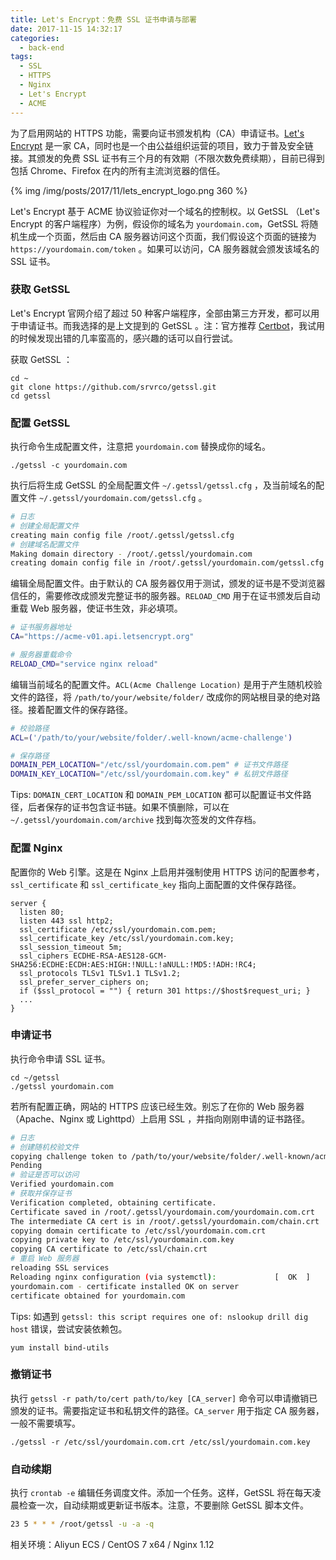 ```yaml
---
title: Let's Encrypt：免费 SSL 证书申请与部署
date: 2017-11-15 14:32:17
categories:
  - back-end
tags:
  - SSL
  - HTTPS
  - Nginx
  - Let's Encrypt
  - ACME
---
```


为了启用网站的 HTTPS 功能，需要向证书颁发机构（CA）申请证书。[Let's Encrypt](https://letsencrypt.org/) 是一家 CA，同时也是一个由公益组织运营的项目，致力于普及安全链接。其颁发的免费 SSL 证书有三个月的有效期（不限次数免费续期），目前已得到包括 Chrome、Firefox 在内的所有主流浏览器的信任。

<!-- more -->

{% img /img/posts/2017/11/lets_encrypt_logo.png 360 %}

Let's Encrypt 基于 ACME 协议验证你对一个域名的控制权。以 GetSSL （Let's Encrypt 的客户端程序）为例，假设你的域名为 `yourdomain.com`，GetSSL 将随机生成一个页面，然后由 CA 服务器访问这个页面，我们假设这个页面的链接为 `https://yourdomain.com/token` 。如果可以访问，CA 服务器就会颁发该域名的 SSL 证书。


### 获取 GetSSL

Let's Encrypt 官网介绍了超过 50 种客户端程序，全部由第三方开发，都可以用于申请证书。而我选择的是上文提到的 GetSSL 。注：官方推荐 [Certbot](https://certbot.eff.org/)，我试用的时候发现出错的几率蛮高的，感兴趣的话可以自行尝试。 

获取 GetSSL ： 


```
cd ~
git clone https://github.com/srvrco/getssl.git
cd getssl
```


### 配置 GetSSL

执行命令生成配置文件，注意把 `yourdomain.com` 替换成你的域名。

```
./getssl -c yourdomain.com
```

执行后将生成 GetSSL 的全局配置文件 `~/.getssl/getssl.cfg` ，及当前域名的配置文件 `~/.getssl/yourdomain.com/getssl.cfg` 。

``` sh
# 日志
# 创建全局配置文件
creating main config file /root/.getssl/getssl.cfg
# 创建域名配置文件
Making domain directory - /root/.getssl/yourdomain.com
creating domain config file in /root/.getssl/yourdomain.com/getssl.cfg
```

编辑全局配置文件。由于默认的 CA 服务器仅用于测试，颁发的证书是不受浏览器信任的，需要修改成颁发完整证书的服务器。`RELOAD_CMD` 用于在证书颁发后自动重载 Web 服务器，使证书生效，非必填项。

``` sh
# 证书服务器地址
CA="https://acme-v01.api.letsencrypt.org"

# 服务器重载命令
RELOAD_CMD="service nginx reload"
```


编辑当前域名的配置文件。`ACL(Acme Challenge Location)` 是用于产生随机校验文件的路径，将 `/path/to/your/website/folder/` 改成你的网站根目录的绝对路径。接着配置文件的保存路径。


``` sh
# 校验路径
ACL=('/path/to/your/website/folder/.well-known/acme-challenge')

# 保存路径
DOMAIN_PEM_LOCATION="/etc/ssl/yourdomain.com.pem" # 证书文件路径
DOMAIN_KEY_LOCATION="/etc/ssl/yourdomain.com.key" # 私钥文件路径
```

Tips: `DOMAIN_CERT_LOCATION` 和  `DOMAIN_PEM_LOCATION` 都可以配置证书文件路径，后者保存的证书包含证书链。如果不慎删除，可以在 `~/.getssl/yourdomain.com/archive` 找到每次签发的文件存档。

### 配置 Nginx

配置你的 Web 引擎。这是在 Nginx 上启用并强制使用 HTTPS 访问的配置参考，`ssl_certificate` 和 `ssl_certificate_key` 指向上面配置的文件保存路径。

```
server {
  listen 80;
  listen 443 ssl http2;
  ssl_certificate /etc/ssl/yourdomain.com.pem;
  ssl_certificate_key /etc/ssl/yourdomain.com.key;
  ssl_session_timeout 5m;
  ssl_ciphers ECDHE-RSA-AES128-GCM-SHA256:ECDHE:ECDH:AES:HIGH:!NULL:!aNULL:!MD5:!ADH:!RC4;
  ssl_protocols TLSv1 TLSv1.1 TLSv1.2;
  ssl_prefer_server_ciphers on;
  if ($ssl_protocol = "") { return 301 https://$host$request_uri; }
  ...
}
```


### 申请证书

执行命令申请 SSL 证书。

```
cd ~/getssl
./getssl yourdomain.com
```


若所有配置正确，网站的 HTTPS 应该已经生效。别忘了在你的 Web 服务器（Apache、Nginx 或 Lighttpd）上启用 SSL ，并指向刚刚申请的证书路径。

``` sh
# 日志
# 创建随机校验文件
copying challenge token to /path/to/your/website/folder/.well-known/acme-challenge/2ALrFFPercPe1i9-jA-_DBEJqlrPevCIf0Fzdk3HjWI
Pending
# 验证是否可以访问
Verified yourdomain.com
# 获取并保存证书
Verification completed, obtaining certificate.
Certificate saved in /root/.getssl/yourdomain.com/yourdomain.com.crt
The intermediate CA cert is in /root/.getssl/yourdomain.com/chain.crt
copying domain certificate to /etc/ssl/yourdomain.com.crt
copying private key to /etc/ssl/yourdomain.com.key
copying CA certificate to /etc/ssl/chain.crt
# 重启 Web 服务器
reloading SSL services
Reloading nginx configuration (via systemctl):             [  OK  ]
yourdomain.com - certificate installed OK on server
certificate obtained for yourdomain.com
```

Tips: 如遇到 `getssl: this script requires one of: nslookup drill dig host` 错误，尝试安装依赖包。

```
yum install bind-utils

```

### 撤销证书

执行 `getssl -r path/to/cert path/to/key [CA_server]` 命令可以申请撤销已颁发的证书。需要指定证书和私钥文件的路径。`CA_server` 用于指定 CA 服务器，一般不需要填写。

```
./getssl -r /etc/ssl/yourdomain.com.crt /etc/ssl/yourdomain.com.key
 ```

### 自动续期

执行 `crontab -e` 编辑任务调度文件。添加一个任务。这样，GetSSL 将在每天凌晨检查一次，自动续期或更新证书版本。注意，不要删除 GetSSL 脚本文件。

``` sh
23 5 * * * /root/getssl -u -a -q
```


相关环境：Aliyun ECS / CentOS 7 x64 / Nginx 1.12